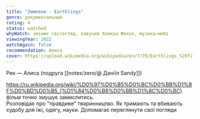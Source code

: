 ```yaml
---
title: "Земляне - Earthlings"
genre: документальный
rating: 4
status: watched
whyWatch: змінює світогляд, озвучив Хоакін Фенік, музика-мобі
viewingYear: 2022
watchAgain: false
recommendation: Алиса
cover: https://upload.wikimedia.org/wikipedia/en/7/79/Earthlings_%28film%29.jpg
---
```


Рек — Алиса (подруга [[notes/zero/@ Даніїл Sandy]])

https://ru.wikipedia.org/wiki/%D0%97%D0%B5%D0%BC%D0%BB%D1%8F%D0%BD%D0%B5_(%D1%84%D0%B8%D0%BB%D1%8C%D0%BC)  
фільм точно змушує замислитись.  
Розповідає про "правдиве" тваринництво. Як тримають та вбивають худобу для їжі, одягу, науки. Допомагає переглянути свої погляди